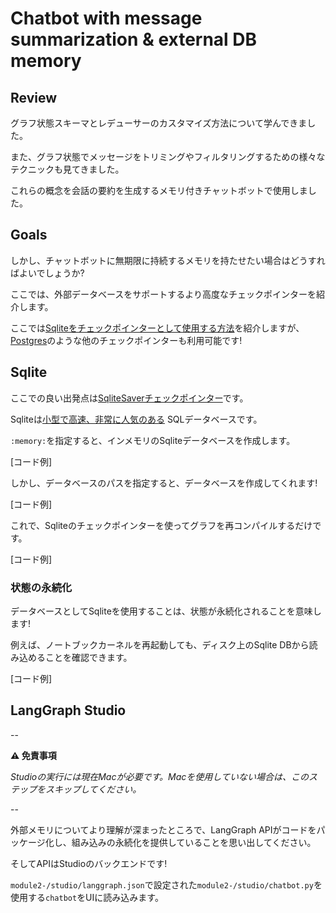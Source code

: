 # Chatbot with message summarization & external DB memory

## Review 

グラフ状態スキーマとレデューサーのカスタマイズ方法について学んできました。

また、グラフ状態でメッセージをトリミングやフィルタリングするための様々なテクニックも見てきました。

これらの概念を会話の要約を生成するメモリ付きチャットボットで使用しました。

## Goals

しかし、チャットボットに無期限に持続するメモリを持たせたい場合はどうすればよいでしょうか?

ここでは、外部データベースをサポートするより高度なチェックポインターを紹介します。

ここでは[Sqliteをチェックポインターとして使用する方法](https://langchain-ai.github.io/langgraph/concepts/low_level/#checkpointer)を紹介しますが、[Postgres](https://langchain-ai.github.io/langgraph/how-tos/persistence_postgres/)のような他のチェックポインターも利用可能です!

## Sqlite

ここでの良い出発点は[SqliteSaverチェックポインター](https://langchain-ai.github.io/langgraph/concepts/low_level/#checkpointer)です。

Sqliteは[小型で高速、非常に人気のある](https://x.com/karpathy/status/1819490455664685297) SQLデータベースです。

`:memory:`を指定すると、インメモリのSqliteデータベースを作成します。

[コード例]

しかし、データベースのパスを指定すると、データベースを作成してくれます!

[コード例]

これで、Sqliteのチェックポインターを使ってグラフを再コンパイルするだけです。

[コード例]

### 状態の永続化

データベースとしてSqliteを使用することは、状態が永続化されることを意味します!

例えば、ノートブックカーネルを再起動しても、ディスク上のSqlite DBから読み込めることを確認できます。

[コード例]

## LangGraph Studio 

--

**⚠️ 免責事項**

*Studioの実行には現在Macが必要です。Macを使用していない場合は、このステップをスキップしてください。*

--

外部メモリについてより理解が深まったところで、LangGraph APIがコードをパッケージ化し、組み込みの永続化を提供していることを思い出してください。

そしてAPIはStudioのバックエンドです!

`module2-/studio/langgraph.json`で設定された`module2-/studio/chatbot.py`を使用する`chatbot`をUIに読み込みます。